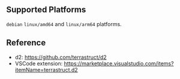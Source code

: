 ## Supported Platforms

`debian` `linux/amd64` and `linux/arm64` platforms.

## Reference

- d2: https://github.com/terrastruct/d2
- VSCode extension: https://marketplace.visualstudio.com/items?itemName=terrastruct.d2
